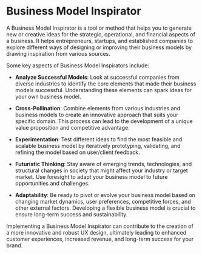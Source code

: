 # Business Model Inspirator

A Business Model Inspirator is a tool or method that helps you to generate new or creative ideas for the strategic, operational, and financial aspects of a business. It helps entrepreneurs, startups, and established companies to explore different ways of designing or improving their business models by drawing inspiration from various sources.

Some key aspects of Business Model Inspirators include:

- **Analyze Successful Models**: Look at successful companies from diverse industries to identify the core elements that made their business models successful. Understanding these elements can spark ideas for your own business model.

- **Cross-Pollination**: Combine elements from various industries and business models to create an innovative approach that suits your specific domain. This process can lead to the development of a unique value proposition and competitive advantage.

- **Experimentation**: Test different ideas to find the most feasible and scalable business model by iteratively prototyping, validating, and refining the model based on user/client feedback.

- **Futuristic Thinking**: Stay aware of emerging trends, technologies, and structural changes in society that might affect your industry or target market. Use foresight to adapt your business model to future opportunities and challenges.

- **Adaptability**: Be ready to pivot or evolve your business model based on changing market dynamics, user preferences, competitive forces, and other external factors. Developing a flexible business model is crucial to ensure long-term success and sustainability.

Implementing a Business Model Inspirator can contribute to the creation of a more innovative and robust UX design, ultimately leading to enhanced customer experiences, increased revenue, and long-term success for your brand.
